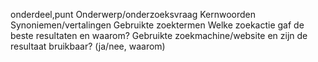 onderdeel,punt
Onderwerp/onderzoeksvraag
Kernwoorden
Synoniemen/vertalingen
Gebruikte zoektermen
Welke zoekactie gaf de beste resultaten en waarom?
Gebruikte zoekmachine/website en zijn de resultaat bruikbaar? (ja/nee, waarom)
